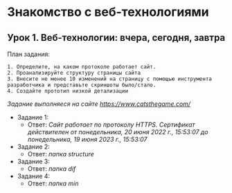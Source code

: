 # Знакомство с веб-технологиями #

## Урок 1. Веб-технологии: вчера, сегодня, завтра ##
План задания:
    
    1. Определите, на каком протоколе работает сайт.
    2. Проанализируйте структуру страницы сайта
    3. Внесите не менее 10 изменений на страницу с помощью инструмента разработчика и представьте скриншоты было/стало.
    4. Создайте прототип низкой детализации

*Задание выполняеся на сайте https://www.catsthegame.com/*

- Задание 1:
    - Ответ: *Сайт работает по протоколу HTTPS. Сертификат действителен от понедельника, 20 июня 2022 г., 15:53:07 до понедельника, 19 июня 2023 г., 15:53:07*
- Задание 2:
    - Ответ: *папка structure*
- Задание 3: 
    - Ответ: *папка dif*
- Задание 4:
    - Ответ: *папка min*